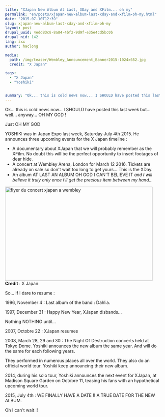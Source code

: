 ```yaml
---
title: "XJapan New Album At Last, XDay and XFilm... oh my"
permalink: "en/posts/xjapan-new-album-last-xday-and-xfilm-oh-my.html"
date: "2015-07-10T12:39"
slug: xjapan-new-album-last-xday-and-xfilm-oh-my
layout: post
drupal_uuid: 4edd83c8-8a84-4bf2-9d9f-e35e4cd5bc0b
drupal_nid: 142
lang: zxx
author: haclong

media:
  path: /img/teaser/Wembley_Announcement_Banner2015-1024x652.jpg
  credit: "X Japan"

tags:
  - "X Japan"
  - "Yoshiki"


summary: "Ok... this is cold news now... I SHOULD have posted this last week but... well... anyway... OH MY GOD !"
---
```


Ok... this is cold news now... I SHOULD have posted this last week but... well... anyway... OH MY GOD !

Just OH MY GOD

YOSHIKI was in Japan Expo last week, Saturday July 4th 2015. He announces three upcoming events for the X Japan timeline :

- A documentary about XJapan that we will probably remember as the XFilm. No doubt this will be the perfect opportunity to insert footages of dear hide.
- A concert at Wembley Arena, London for March 12 2016. Tickets are already on sale so don't wait too long to get yours... This is the XDay.
- An album AT LAST AN ALBUM OH GOD I CAN'T BELIEVE IT *and I will believe it truly only once i'll get the precious item between my hand...*

<div class="image-body">

<img src="/img/body/Wembley_Announcement_Banner2015-1024x652.jpg" width="480" height="306" alt="flyer du concert xjapan a wembley"/>
<span><strong>Credit</strong> : X Japan</span>

</div>

So... If I dare to resume :



1996, November 4 : Last album of the band : Dahlia.

1997, December 31 : Happy New Year, XJapan disbands...

Nothing NOTHING until...

2007, Octobre 22 : XJapan resumes

2008, March 28, 29 and 30 : The Night Of Destruction concerts held at Tokyo Dome. Yoshiki announces the new album the same year. And will do the same for each following years.

They performed in numerous places all over the world. They also do an official world tour. Yoshiki keep announcing their new album.

2014, during his solo tour, Yoshiki announces the next event for XJapan, at Madison Square Garden on Octobre 11, teasing his fans with an hypothetical upcoming world tour.

2015, July 4th : WE FINALLY HAVE A DATE !! A TRUE DATE FOR THE NEW ALBUM.

Oh I can't wait !!
